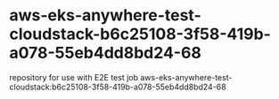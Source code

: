 # aws-eks-anywhere-test-cloudstack-b6c25108-3f58-419b-a078-55eb4dd8bd24-68
repository for use with E2E test job aws-eks-anywhere-test-cloudstack:b6c25108-3f58-419b-a078-55eb4dd8bd24-68
